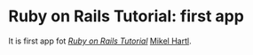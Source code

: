 # Ruby on Rails Tutorial: first app

It is first app fot
[*Ruby on Rails Tutorial*](http://railstutorial.org/)
 [Mikel Hartl](http://michaelhartl.com/).